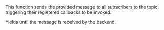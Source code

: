 This function sends the provided message to all subscribers to the topic,
triggering their registered callbacks to be invoked.

Yields until the message is received by the backend.